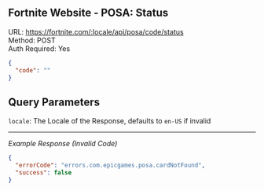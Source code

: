 ## Fortnite Website - POSA: Status

URL: https://fortnite.com/:locale/api/posa/code/status \
Method: POST \
Auth Required: Yes

```json
{
  "code": ""
}
```

## Query Parameters

`locale`: The Locale of the Response, defaults to `en-US` if invalid

---

_Example Response (Invalid Code)_

```json
{
  "errorCode": "errors.com.epicgames.posa.cardNotFound",
  "success": false
}
```
